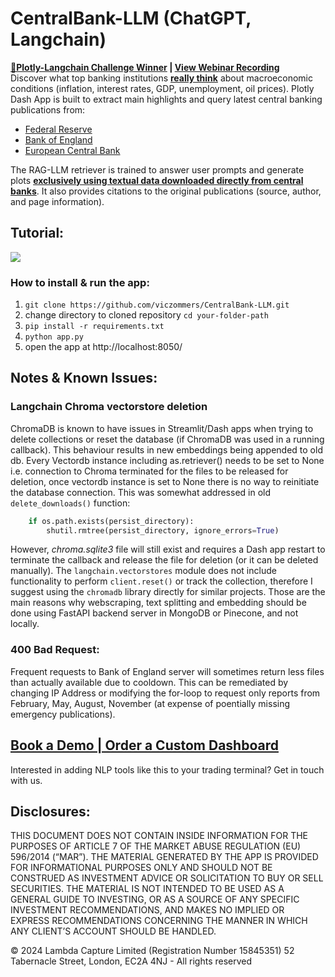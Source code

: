 # **CentralBank-LLM (ChatGPT, Langchain)** 
**[🥈Plotly-Langchain Challenge Winner](https://medium.com/plotly/dash-club-13-langchain-plotly-upcoming-webinar-dash-online-course-dash-langchain-challenge-6820b39caa08#7aac) | [View Webinar Recording](https://youtu.be/sVHfc27BlSE?si=RoZlsLK89HFhvWMw&t=2145)**<br>
Discover what top banking institutions <ins>**really think</ins>** about macroeconomic conditions (inflation, interest rates, GDP, unemployment, oil prices). Plotly Dash App is built to extract main highlights and query latest central banking publications from:
- [Federal Reserve](https://www.federalreserve.gov/monetarypolicy.htm)
- [Bank of England](https://www.bankofengland.co.uk/monetary-policy-report/monetary-policy-report)
- [European Central Bank](https://www.ecb.europa.eu/pub/economic-bulletin/html/index.en.html)

The RAG-LLM retriever is trained to answer user prompts and generate plots **<ins>exclusively using textual data downloaded directly from central banks<ins>**. 
It also provides citations to the original publications (source, author, and page information).

## **Tutorial:**
![](https://github.com/viczommers/CentralBank-LLM/blob/main/Tutorial.gif)
### **How to install & run the app**:
1. ```git clone https://github.com/viczommers/CentralBank-LLM.git```
2.  change directory to cloned repository ```cd your-folder-path```
3.  ```pip install -r requirements.txt ```
4.  ```python app.py ```
5. open the app at http://localhost:8050/


## **Notes & Known Issues:**
### Langchain Chroma vectorstore deletion
ChromaDB is known to have issues in Streamlit/Dash apps when trying to delete collections or reset the database (if ChromaDB was used in a running callback). This behaviour results in new embeddings being appended to old db. Every Vectordb instance including as.retriever() needs to be set to None i.e. connection to Chroma terminated for the files to be released for deletion, once vectordb instance is set to None there is no way to reinitiate the database connection. This was somewhat addressed in old `delete_downloads()` function:
```python
    if os.path.exists(persist_directory):
        shutil.rmtree(persist_directory, ignore_errors=True)
```
However, *chroma.sqlite3* file will still exist and requires a Dash app restart to terminate the callback and release the file for deletion (or it can be deleted manually).
The `langchain.vectorstores` module does not include functionality to perform `client.reset()` or track the collection, therefore I suggest using the `chromadb` library directly for similar projects. Those are the main reasons why webscraping, text splitting and embedding should be done using FastAPI backend server in MongoDB or Pinecone, and not locally.
### 400 Bad Request:
Frequent requests to Bank of England server will sometimes return less files than actually available due to cooldown. This can be remediated by changing IP Address or modifying the for-loop to request only reports from February, May, August, November (at expense of poentially missing emergency publications).

## [**Book a Demo | Order a Custom Dashboard**](mailto:vic.dashboards@icloud.com?subject=[GitHub]%20LLM%20Dashboard)
Interested in adding NLP tools like this to your trading terminal? Get in touch with us.

## **Disclosures:**
THIS DOCUMENT DOES NOT CONTAIN INSIDE INFORMATION FOR THE PURPOSES OF ARTICLE 7 OF THE MARKET ABUSE REGULATION (EU) 596/2014 (“MAR”).
THE MATERIAL GENERATED BY THE APP IS PROVIDED FOR INFORMATIONAL PURPOSES ONLY AND SHOULD NOT BE CONSTRUED AS INVESTMENT ADVICE OR SOLICITATION TO BUY OR SELL SECURITIES. 
THE MATERIAL IS NOT INTENDED TO BE USED AS A GENERAL GUIDE TO INVESTING, OR AS A SOURCE OF ANY SPECIFIC INVESTMENT RECOMMENDATIONS, AND MAKES NO IMPLIED OR EXPRESS RECOMMENDATIONS CONCERNING THE MANNER IN WHICH ANY CLIENT’S ACCOUNT SHOULD BE HANDLED.

© 2024 Lambda Capture Limited (Registration Number 15845351) 52 Tabernacle Street, London, EC2A 4NJ - All rights reserved
